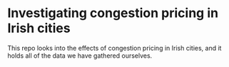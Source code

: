 # Investigating congestion pricing in Irish cities

This repo looks into the effects of congestion pricing in Irish cities, and it holds all of the data we have gathered ourselves. 
